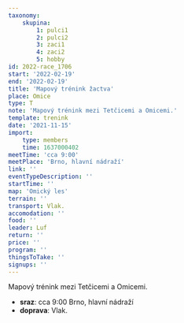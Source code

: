 ```yaml
---
taxonomy:
    skupina:
        1: pulci1
        2: pulci2
        3: zaci1
        4: zaci2
        5: hobby
id: 2022-race_1706
start: '2022-02-19'
end: '2022-02-19'
title: 'Mapový trénink žactva'
place: Omice
type: T
note: 'Mapový trénink mezi Tetčicemi a Omicemi.'
template: trenink
date: '2021-11-15'
import:
    type: members
    time: 1637000402
meetTime: 'cca 9:00'
meetPlace: 'Brno, hlavní nádraží'
link: ''
eventTypeDescription: ''
startTime: ''
map: 'Omický les'
terrain: ''
transport: Vlak.
accomodation: ''
food: ''
leader: Luf
return: ''
price: ''
program: ''
thingsToTake: ''
signups: ''
---
```


Mapový trénink mezi Tetčicemi a Omicemi.
* **sraz**: cca 9:00 Brno, hlavní nádraží
* **doprava**: Vlak.
